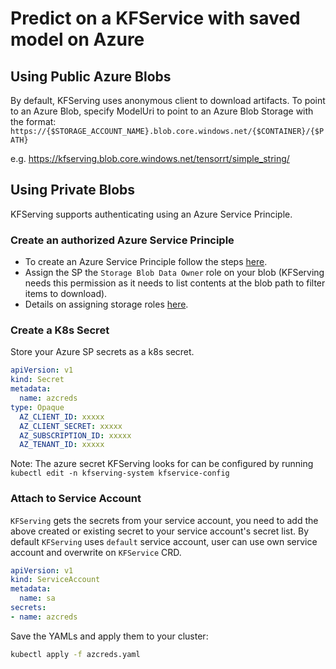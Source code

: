 
# Predict on a KFService with saved model on Azure
## Using Public Azure Blobs
By default, KFServing uses anonymous client to download artifacts. To point to an Azure Blob, specify ModelUri to point to an Azure Blob Storage with the format: 
```https://{$STORAGE_ACCOUNT_NAME}.blob.core.windows.net/{$CONTAINER}/{$PATH}```

e.g. https://kfserving.blob.core.windows.net/tensorrt/simple_string/

## Using Private Blobs
KFServing supports authenticating using an Azure Service Principle.
### Create an authorized Azure Service Principle
* To create an Azure Service Principle follow the steps [here](https://docs.microsoft.com/en-us/cli/azure/create-an-azure-service-principal-azure-cli?view=azure-cli-latest).
* Assign the SP the `Storage Blob Data Owner` role on your blob (KFServing needs this permission as it needs to list contents at the blob path to filter items to download).
* Details on assigning storage roles [here](https://docs.microsoft.com/en-us/azure/storage/common/storage-auth-aad).

### Create a K8s Secret
Store your Azure SP secrets as a k8s secret. 

```yaml
apiVersion: v1
kind: Secret
metadata:
  name: azcreds
type: Opaque
  AZ_CLIENT_ID: xxxxx
  AZ_CLIENT_SECRET: xxxxx
  AZ_SUBSCRIPTION_ID: xxxxx
  AZ_TENANT_ID: xxxxx
```
Note: The azure secret KFServing looks for can be configured by running `kubectl edit -n kfserving-system kfservice-config`

### Attach to Service Account
`KFServing` gets the secrets from your service account, you need to add the above created or existing secret to your service account's secret list. 
By default `KFServing` uses `default` service account, user can use own service account and overwrite on `KFService` CRD.

```yaml
apiVersion: v1
kind: ServiceAccount
metadata:
  name: sa
secrets:
- name: azcreds
```

Save the YAMLs and apply them to your cluster:
```bash
kubectl apply -f azcreds.yaml
```
